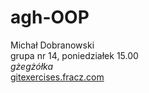 # agh-OOP

Michał Dobranowski <br>
grupa nr 14, poniedziałek 15.00 <br>
_gżegżółka_ <br>
[gitexercises.fracz.com](https://gitexercises.fracz.com/committer/6li)
